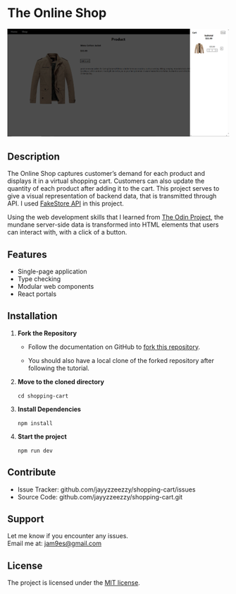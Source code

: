 # The Online Shop

![Demo Screenshot](the-online-shop-readme.PNG)

## Description

The Online Shop captures customer’s demand for each product and displays it in a virtual shopping cart. Customers can also update the quantity of each product after adding it to the cart. This project serves to give a visual representation of backend data, that is transmitted through API. I used [FakeStore API](https://fakestoreapi.com/) in this project.  

Using the web development skills that I learned from [The Odin Project](https://www.theodinproject.com/
), the mundane server-side data is transformed into HTML elements that users can interact with, with a click of a button.

## Features

- Single-page application
- Type checking
- Modular web components
- React portals

## Installation

1. **Fork the Repository**

    - Follow the documentation on GitHub to [fork this repository](https://docs.github.com/en/pull-requests/collaborating-with-pull-requests/working-with-forks/fork-a-repo).  

    - You should also have a local clone of the forked repository after following the tutorial.

2. **Move to the cloned directory**

    ``cd shopping-cart``

3. **Install Dependencies**

    ``npm install``

4. **Start the project**

    ``npm run dev``

## Contribute

- Issue Tracker: github.com/jayyzzeezzy/shopping-cart/issues
- Source Code: github.com/jayyzzeezzy/shopping-cart.git

## Support

Let me know if you encounter any issues.  
Email me at: <jam9es@gmail.com>

## License

The project is licensed under the [MIT license](LICENSE.md).

